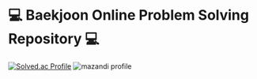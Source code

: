# 💻 Baekjoon Online Problem Solving Repository 💻

[![Solved.ac Profile](http://mazassumnida.wtf/api/v2/generate_badge?boj=jhcorea736)](https://solved.ac/jhcorea736/)
![mazandi profile](http://mazandi.herokuapp.com/api?handle=jhcorea736&theme=warm)
